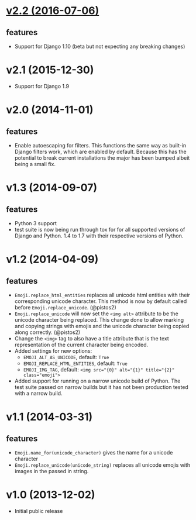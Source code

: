 # [v2.2 (2016-07-06)][release-2.2]

## features

* Support for Django 1.10 (beta but not expecting any breaking changes)

# v2.1 (2015-12-30)

* Support for Django 1.9

# v2.0 (2014-11-01)

## features

* Enable autoescaping for filters. This functions the same way as
  built-in Django filters work, which are enabled by default. Because
  this has the potential to break current installations the major has
  been bumped albeit being a small fix.


# v1.3 (2014-09-07)

## features

* Python 3 support
* test suite is now being run through tox for for all supported
  versions of Django and Python. 1.4 to 1.7 with their respective
  versions of Python.


# v1.2 (2014-04-09)

## features

* `Emoji.replace_html_entities` replaces all unicode html entities
  with their corresponding unicode character. This method is now by
  default called before `Emoji.replace_unicode`. (@pistos2)
* `Emoji.replace_unicode` will now set the `<img alt>` attribute to be
  the unicode character being replaced. This change done to allow
  marking and copying strings with emojis and the unicode character
  being copied along correctly. (@pistos2)
* Change the `<img>` tag to also have a title attribute that is the
  text representation of the current character being encoded.
* Added settings for new options:
  - `EMOJI_ALT_AS_UNICODE`, default: `True`
  - `EMOJI_REPLACE_HTML_ENTITIES`, default: `True`
  - `EMOJI_IMG_TAG`, default: 
       `<img src="{0}" alt="{1}" title="{2}" class="emoji">`
* Added support for running on a narrow unicode build of Python. 
  The test suite passed on narrow builds but it has not been production
  tested with a narrow build.
  

# v1.1 (2014-03-31)

## features

* `Emoji.name_for(unicode_character)` gives the name for a unicode character
* `Emoji.replace_unicode(unicode_string)` replaces all unicode emojis
  with images in the passed in string.

# v1.0 (2013-12-02)

* Initial public release

[release-2.2]: https://github.com/gaqzi/django-emoji/compare/v2.1.0...v2.2.0
